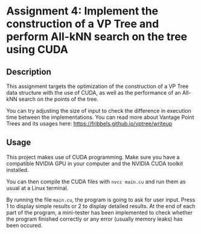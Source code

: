 # Assignment 4: Implement the construction of a VP Tree and perform All-kNN search on the tree using CUDA

## Description

This assignment targets the optimization of the construction of a VP Tree data structure with the use of CUDA, as well as the performance of an All-kNN search on the points of the tree.

You can try adjusting the size of input to check the difference in execution time between the implementations. You can read more about Vantage Point Trees and its usages here: https://fribbels.github.io/vptree/writeup

## Usage

This project makes use of CUDA programming. Make sure you have a compatible NVIDIA GPU in your computer and the NVIDIA CUDA toolkit installed.

You can then compile the CUDA files with `nvcc main.cu` and run them as usual at a Linux terminal.

By running the file `main.cu`, the program is going to ask for user input. Press 1 to display simple results or 2 to display detailed results.
At the end of each part of the program, a mini-tester has been implemented to check whether the program finished correctly or any error (usually memory leaks) has been occured.

